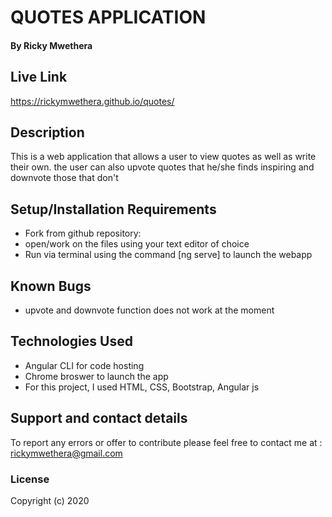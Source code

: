 # QUOTES APPLICATION

#### By Ricky Mwethera
## Live Link
https://rickymwethera.github.io/quotes/
## Description
This is a web application that allows a user to view quotes as well as write their own. the user can also upvote quotes that he/she finds inspiring and downvote those that don't
## Setup/Installation Requirements
* Fork from github repository: 
* open/work on the files using your text editor of choice
* Run via terminal using the command [ng serve] to launch the webapp
## Known Bugs
* upvote and downvote function does not work at the moment

## Technologies Used
* Angular CLI for code hosting
* Chrome broswer to launch the app
* For this project, I used HTML, CSS, Bootstrap, Angular js
## Support and contact details
To report any errors or offer to contribute please feel free to contact me at : rickymwethera@gmail.com
### License
Copyright (c) 2020